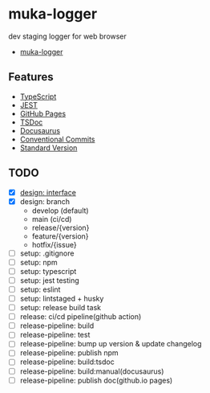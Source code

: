 # muka-logger
dev staging logger for web browser

* [muka-logger](https://kyobobook.atlassian.net/wiki/spaces/SAT/pages/608239705/muka-logger)

## Features

* [TypeScript](https://www.typescriptlang.org/)
* [JEST](https://jestjs.io/)
* [GitHub Pages](https://pages.github.com/)
* [TSDoc](https://github.com/microsoft/tsdoc)
* [Docusaurus](https://docusaurus.io/ko/docs/category/getting-started)
* [Conventional Commits](https://www.conventionalcommits.org/en/v1.0.0-beta.3/#summary)
* [Standard Version](https://github.com/conventional-changelog/standard-version)

## TODO

* [x] [design: interface](https://kyobobook.atlassian.net/wiki/spaces/SAT/pages/618725441/Muka+Logger+Interface+Design?atlOrigin=eyJpIjoiOTkzMWZmZjAwNWMyNDE2Zjk2MTQ3OWJkODYzYzQ5YTEiLCJwIjoiaiJ9)
* [x] design: branch
  * develop (default)
  * main (ci/cd)
  * release/{version}
  * feature/{version}
  * hotfix/{issue}
* [ ] setup: .gitignore
* [ ] setup: npm
* [ ] setup: typescript
* [ ] setup: jest testing
* [ ] setup: eslint
* [ ] setup: lintstaged + husky
* [ ] setup: release build task
* [ ] release: ci/cd pipeline(github action)
* [ ] release-pipeline: build
* [ ] release-pipeline: test
* [ ] release-pipeline: bump up version & update changelog
* [ ] release-pipeline: publish npm
* [ ] release-pipeline: build:tsdoc
* [ ] release-pipeline: build:manual(docusaurus)
* [ ] release-pipeline: publish doc(github.io pages)
